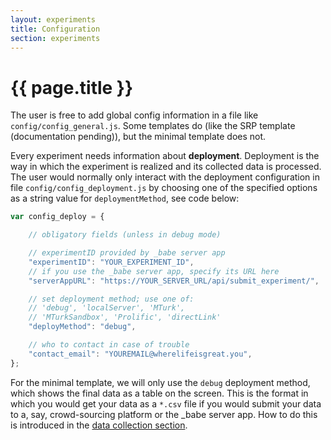 ```yaml
---
layout: experiments
title: Configuration
section: experiments
---
```


# {{ page.title }}

The user is free to add global config information in a file like `config/config_general.js`. Some templates do (like the SRP template (documentation pending)), but the minimal template does not. 

Every experiment needs information about **deployment**. Deployment is the way in which the experiment is realized and its collected data is processed. The user would normally only interact with the deployment configuration in file `config/config_deployment.js` by choosing one of the specified options as a string value for `deploymentMethod`, see code below: 

```javascript
var config_deploy = {

    // obligatory fields (unless in debug mode)

    // experimentID provided by _babe server app
    "experimentID": "YOUR_EXPERIMENT_ID",
    // if you use the _babe server app, specify its URL here
    "serverAppURL": "https://YOUR_SERVER_URL/api/submit_experiment/",

    // set deployment method; use one of:
    // 'debug', 'localServer', 'MTurk', 
    // 'MTurkSandbox', 'Prolific', 'directLink'
    "deployMethod": "debug",

    // who to contact in case of trouble
    "contact_email": "YOUREMAIL@wherelifeisgreat.you",
};

```

For the minimal template, we will only use the `debug` deployment method, which shows the final data as a table on the screen. This is the format in which you would get your data as a `*.csv` file if you would submit your data to a, say, crowd-sourcing platform or the _babe server app. How to do this is introduced in the [data collection section](../datacollection/overview.html).
